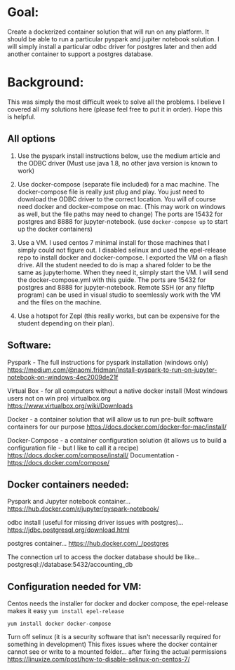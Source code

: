 
# Goal:

Create a dockerized container solution that will run on any platform. It should be able to run a particular pyspark and jupiter notebook solution. I will simply install a particular odbc driver for postgres later and then add another container to support a postgres database.

# Background:

This was simply the most difficult week to solve all the problems. I believe I covered all my solutions here (please feel free to put it in order). Hope this is helpful.

## All options

1. Use the pyspark install instructions below, use the medium article and the ODBC driver (Must use java 1.8, no other java version is known to work)

2. Use docker-compose (separate file included) for a mac machine. The docker-compose file is really just plug and play. You just need to download the ODBC driver to the correct location. You will of course need docker and docker-compose on mac. (This may work on windows as well, but the file paths may need to change) The ports are 15432 for postgres and 8888 for jupyter-notebook. (use `docker-compose up` to start up the docker containers)

3. Use a VM. I used centos 7 minimal install for those machines that I simply could not figure out. I disabled selinux and used the epel-release repo to install docker and docker-compose. I exported the VM on a flash drive. All the student needed to do is map a shared folder to be the same as jupyterhome. When they need it, simply start the VM. I will send the docker-compose.yml with this guide. The ports are 15432 for postgres and 8888 for jupyter-notebook. Remote SSH (or any fileftp program) can be used in visual studio to seemlessly work with the VM and the files on the machine.

4. Use a hotspot for Zepl (this really works, but can be expensive for the student depending on their plan).

## Software:

Pyspark - The full instructions for pyspark installation (windows only)
https://medium.com/@naomi.fridman/install-pyspark-to-run-on-jupyter-notebook-on-windows-4ec2009de21f

Virtual Box - for all computers without a native docker install (Most windows users not on win pro)
virtualbox.org
https://www.virtualbox.org/wiki/Downloads


Docker - a container solution that will allow us to run pre-built software containers for our purpose
https://docs.docker.com/docker-for-mac/install/

Docker-Compose - a container configuration solution (it allows us to build a configuration file - but I like to call it a recipe)
https://docs.docker.com/compose/install/
Documentation - https://docs.docker.com/compose/


## Docker containers needed:

Pyspark and Jupyter notebook container...
https://hub.docker.com/r/jupyter/pyspark-notebook/

odbc install (useful for missing driver issues with postgres)...
https://jdbc.postgresql.org/download.html

postgres container...
https://hub.docker.com/_/postgres

The connection url to access the docker database should be like...
postgresql://database:5432/accounting_db


## Configuration needed for VM:

Centos needs the installer for docker and docker compose, the epel-release makes it easy
`yum install epel-release` 

`yum install docker docker-compose`

Turn off selinux (it is a security software that isn't necessarily required for something in development)
This fixes issues where the docker container cannot see or write to a mounted folder... after fixing the actual permissions
https://linuxize.com/post/how-to-disable-selinux-on-centos-7/

